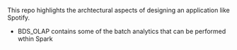 This repo highlights the archtectural aspects of designing an application like Spotify.

- BDS_OLAP contains some of the batch analytics that can be performed wthin Spark
